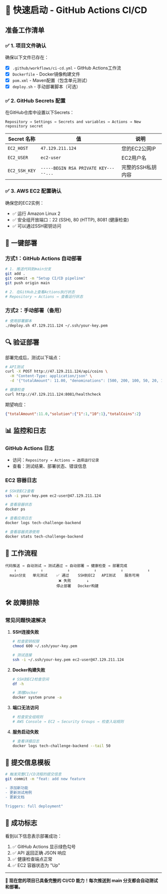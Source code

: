 # 🚀 快速启动 - GitHub Actions CI/CD

## 准备工作清单

### ✅ 1. 项目文件确认
确保以下文件已存在：
- [x] `.github/workflows/ci-cd.yml` - GitHub Actions工作流
- [x] `Dockerfile` - Docker镜像构建文件
- [x] `pom.xml` - Maven配置（包含单元测试）
- [x] `deploy.sh` - 手动部署脚本（可选）

### ✅ 2. GitHub Secrets 配置

在GitHub仓库中设置以下Secrets：

```
Repository → Settings → Secrets and variables → Actions → New repository secret
```

| Secret 名称 | 值 | 说明 |
|-------------|---|------|
| `EC2_HOST` | `47.129.211.124` | 您的EC2公网IP |
| `EC2_USER` | `ec2-user` | EC2用户名 |
| `EC2_SSH_KEY` | `-----BEGIN RSA PRIVATE KEY-----...` | 完整的SSH私钥内容 |

### ✅ 3. AWS EC2 配置确认

确保您的EC2实例：
- ✅ 运行 Amazon Linux 2
- ✅ 安全组开放端口：22 (SSH), 80 (HTTP), 8081 (健康检查)
- ✅ 可以通过SSH密钥访问

## 🎯 一键部署

### 方式1：GitHub Actions 自动部署
```bash
# 1. 推送代码到main分支
git add .
git commit -m "Setup CI/CD pipeline"
git push origin main

# 2. 在GitHub上查看Actions执行状态
# Repository → Actions → 查看运行状态
```

### 方式2：手动部署（备用）
```bash
# 使用部署脚本
./deploy.sh 47.129.211.124 ~/.ssh/your-key.pem
```

## 🔍 验证部署

部署完成后，测试以下端点：

```bash
# API测试
curl -X POST http://47.129.211.124/api/coins \
  -H "Content-Type: application/json" \
  -d '{"totalAmount": 11.00, "denominations": [500, 200, 100, 50, 20, 10, 5, 2, 1]}'

# 健康检查
curl http://47.129.211.124:8081/healthcheck
```

期望响应：
```json
{"totalAmount":11.0,"solution":{"1":1,"10":1},"totalCoins":2}
```

## 📊 监控和日志

### GitHub Actions 日志
- 访问：`Repository → Actions → 选择运行记录`
- 查看：测试结果、部署状态、错误信息

### EC2 容器日志
```bash
# SSH到EC2查看
ssh -i your-key.pem ec2-user@47.129.211.124

# 查看容器状态
docker ps

# 查看应用日志
docker logs tech-challenge-backend

# 查看容器资源使用
docker stats tech-challenge-backend
```

## 🔄 工作流程

```
代码推送 → 自动测试 → 测试通过 → 自动部署 → 健康检查 → 部署完成
    ↓           ↓           ↓           ↓           ↓           ↓
  main分支   单元测试    ✅ 通过    SSH到EC2   API测试    服务可用
                        ❌ 失败       ↓
                       停止部署   Docker构建
```

## 🛠️ 故障排除

### 常见问题快速解决

1. **SSH连接失败**
   ```bash
   # 检查密钥权限
   chmod 600 ~/.ssh/your-key.pem
   
   # 测试连接
   ssh -i ~/.ssh/your-key.pem ec2-user@47.129.211.124
   ```

2. **Docker构建失败**
   ```bash
   # SSH到EC2检查空间
   df -h
   
   # 清理Docker
   docker system prune -a
   ```

3. **端口无法访问**
   ```bash
   # 检查安全组规则
   # AWS Console → EC2 → Security Groups → 检查入站规则
   ```

4. **服务启动失败**
   ```bash
   # 查看详细日志
   docker logs tech-challenge-backend --tail 50
   ```

## 📝 提交信息模板

```bash
# 触发完整CI/CD流程的提交信息
git commit -m "feat: add new feature

- 添加新功能
- 更新测试用例
- 更新文档

Triggers: full deployment"
```

## 🎉 成功标志

看到以下信息表示部署成功：

1. ✅ GitHub Actions 显示绿色勾号
2. ✅ API 返回正确 JSON 响应
3. ✅ 健康检查端点正常
4. ✅ EC2 容器状态为 "Up"

---

**🚀 现在您的项目已具备完整的 CI/CD 能力！每次推送到 main 分支都会自动测试和部署。** 